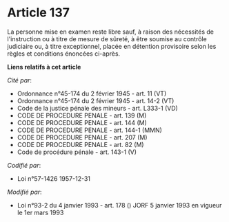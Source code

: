 # Article 137

La personne mise en examen reste libre sauf, à raison des nécessités de l'instruction ou à titre de mesure de sûreté, à être
soumise au contrôle judiciaire ou, à titre exceptionnel, placée en détention provisoire selon les règles et conditions
énoncées ci-après.

**Liens relatifs à cet article**

_Cité par_:

  - Ordonnance n°45-174 du 2 février 1945 - art. 11 (VT)
  - Ordonnance n°45-174 du 2 février 1945 - art. 14-2 (VT)
  - Code de la justice pénale des mineurs - art. L333-1 (VD)
  - CODE DE PROCEDURE PENALE - art. 139 (M)
  - CODE DE PROCEDURE PENALE - art. 144 (M)
  - CODE DE PROCEDURE PENALE - art. 144-1 (MMN)
  - CODE DE PROCEDURE PENALE - art. 207 (M)
  - CODE DE PROCEDURE PENALE - art. 82 (M)
  - Code de procédure pénale - art. 143-1 (V)

_Codifié par_:

  - Loi n°57-1426 1957-12-31

_Modifié par_:

  - Loi n°93-2 du 4 janvier 1993 - art. 178 () JORF 5 janvier 1993 en vigueur le 1er mars 1993
